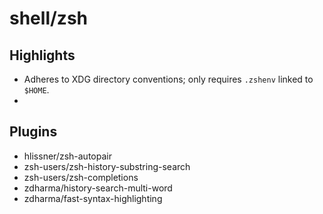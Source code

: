 # shell/zsh

## Highlights

+ Adheres to XDG directory conventions; only requires `.zshenv` linked to
  `$HOME`.
+

## Plugins

+ hlissner/zsh-autopair
+ zsh-users/zsh-history-substring-search
+ zsh-users/zsh-completions
+ zdharma/history-search-multi-word
+ zdharma/fast-syntax-highlighting


